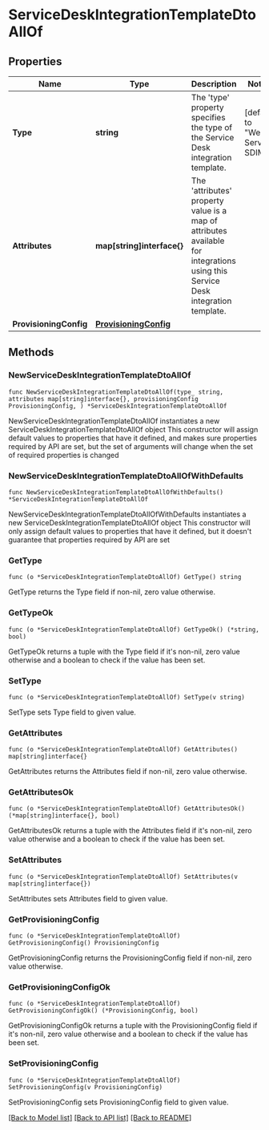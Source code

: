# ServiceDeskIntegrationTemplateDtoAllOf

## Properties

Name | Type | Description | Notes
------------ | ------------- | ------------- | -------------
**Type** | **string** | The &#39;type&#39; property specifies the type of the Service Desk integration template. | [default to "Web Service SDIM"]
**Attributes** | **map[string]interface{}** | The &#39;attributes&#39; property value is a map of attributes available for integrations using this Service Desk integration template. | 
**ProvisioningConfig** | [**ProvisioningConfig**](ProvisioningConfig.md) |  | 

## Methods

### NewServiceDeskIntegrationTemplateDtoAllOf

`func NewServiceDeskIntegrationTemplateDtoAllOf(type_ string, attributes map[string]interface{}, provisioningConfig ProvisioningConfig, ) *ServiceDeskIntegrationTemplateDtoAllOf`

NewServiceDeskIntegrationTemplateDtoAllOf instantiates a new ServiceDeskIntegrationTemplateDtoAllOf object
This constructor will assign default values to properties that have it defined,
and makes sure properties required by API are set, but the set of arguments
will change when the set of required properties is changed

### NewServiceDeskIntegrationTemplateDtoAllOfWithDefaults

`func NewServiceDeskIntegrationTemplateDtoAllOfWithDefaults() *ServiceDeskIntegrationTemplateDtoAllOf`

NewServiceDeskIntegrationTemplateDtoAllOfWithDefaults instantiates a new ServiceDeskIntegrationTemplateDtoAllOf object
This constructor will only assign default values to properties that have it defined,
but it doesn't guarantee that properties required by API are set

### GetType

`func (o *ServiceDeskIntegrationTemplateDtoAllOf) GetType() string`

GetType returns the Type field if non-nil, zero value otherwise.

### GetTypeOk

`func (o *ServiceDeskIntegrationTemplateDtoAllOf) GetTypeOk() (*string, bool)`

GetTypeOk returns a tuple with the Type field if it's non-nil, zero value otherwise
and a boolean to check if the value has been set.

### SetType

`func (o *ServiceDeskIntegrationTemplateDtoAllOf) SetType(v string)`

SetType sets Type field to given value.


### GetAttributes

`func (o *ServiceDeskIntegrationTemplateDtoAllOf) GetAttributes() map[string]interface{}`

GetAttributes returns the Attributes field if non-nil, zero value otherwise.

### GetAttributesOk

`func (o *ServiceDeskIntegrationTemplateDtoAllOf) GetAttributesOk() (*map[string]interface{}, bool)`

GetAttributesOk returns a tuple with the Attributes field if it's non-nil, zero value otherwise
and a boolean to check if the value has been set.

### SetAttributes

`func (o *ServiceDeskIntegrationTemplateDtoAllOf) SetAttributes(v map[string]interface{})`

SetAttributes sets Attributes field to given value.


### GetProvisioningConfig

`func (o *ServiceDeskIntegrationTemplateDtoAllOf) GetProvisioningConfig() ProvisioningConfig`

GetProvisioningConfig returns the ProvisioningConfig field if non-nil, zero value otherwise.

### GetProvisioningConfigOk

`func (o *ServiceDeskIntegrationTemplateDtoAllOf) GetProvisioningConfigOk() (*ProvisioningConfig, bool)`

GetProvisioningConfigOk returns a tuple with the ProvisioningConfig field if it's non-nil, zero value otherwise
and a boolean to check if the value has been set.

### SetProvisioningConfig

`func (o *ServiceDeskIntegrationTemplateDtoAllOf) SetProvisioningConfig(v ProvisioningConfig)`

SetProvisioningConfig sets ProvisioningConfig field to given value.



[[Back to Model list]](../README.md#documentation-for-models) [[Back to API list]](../README.md#documentation-for-api-endpoints) [[Back to README]](../README.md)


